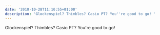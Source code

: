 ```yaml
---
date: '2010-10-28T11:10:55+01:00'
description: 'Glockenspiel? Thimbles? Casio PT? You''re good to go! '
---
```

Glockenspiel? Thimbles? Casio PT? You're good to go! 
